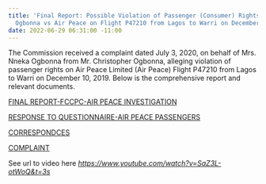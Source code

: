 ```yaml
---
title: 'Final Report: Possible Violation of Passenger (Consumer) Rights - Mrs. Nneka
  Ogbonna vs Air Peace on Flight P47210 from Lagos to Warri on December 10, 2019'
date: 2022-06-29 06:31:00 -11:00
---
```


The Commission received a complaint dated July 3, 2020, on behalf of Mrs. Nneka Ogbonna from Mr. Christopher Ogbonna, alleging violation of passenger rights on Air Peace Limited (Air Peace) Flight P47210 from Lagos to Warri on December 10, 2019. Below is the comprehensive report and relevant documents.




[FINAL REPORT-FCCPC-AIR PEACE INVESTIGATION](/uploads/FINAL%20REPORT-FCCPC-AIR%20PEACE%20INVESTIGATION-040521.pdf)


[RESPONSE TO QUESTIONNAIRE-AIR PEACE PASSENGERS](/uploads/RESPONSE%20TO%20QUESTIONNAIRE-AIR%20PEACE%20PASSENGERS.pdf)


[CORRESPONDCES](/uploads/CORRESPONDCES.pdf)


 [COMPLAINT](/uploads/COMPLAINT.pdf)


See url to video here
*https://www.youtube.com/watch?v=SaZ3L-otWoQ&t=3s*
